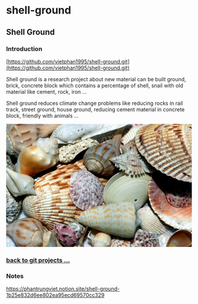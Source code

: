 # shell-ground

## Shell Ground

### Introduction

[https://github.com/vietphan1995/shell-ground.git](https://github.com/vietphan1995/shell-ground.git)

Shell ground is a research project about new material can be built ground, brick, concrete block which contains a percentage of shell, snail with old material like cement, rock, iron …

Shell ground reduces climate change problems like reducing rocks in rail track, street ground, house ground, reducing cement material in concrete block, friendly with animals …

![image.png](image.png)

### [back to git projects …](https://github.com/vietphan1995/projects)

### Notes
https://phantrungviet.notion.site/shell-ground-1b25e832d6ee802ea95ecd69570cc329